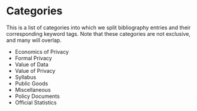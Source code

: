 Categories
==========
This is a list of categories into which we split bibliography entries and their corresponding keyword tags. Note that these categories are not exclusive, and many will overlap.

* Economics of Privacy
* Formal Privacy 
* Value of Data 
* Value of Privacy 
* Syllabus
* Public Goods
* Miscellaneous
* Policy Documents
* Official Statistics

